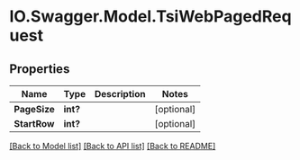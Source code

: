 # IO.Swagger.Model.TsiWebPagedRequest
## Properties

Name | Type | Description | Notes
------------ | ------------- | ------------- | -------------
**PageSize** | **int?** |  | [optional] 
**StartRow** | **int?** |  | [optional] 

[[Back to Model list]](../README.md#documentation-for-models) [[Back to API list]](../README.md#documentation-for-api-endpoints) [[Back to README]](../README.md)

